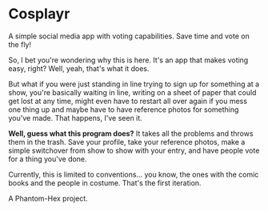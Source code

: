 # Cosplayr
A simple social media app with voting capabilities. Save time and vote on the fly!

So, I bet you're wondering why this is here. It's an app that makes voting easy, right? Well, yeah, that's what it does.

But what if you were just standing in line trying to sign up for something at a show, you're basically waiting in line, writing on a sheet of paper that could get lost at any time, might even have to restart all over again if you mess one thing up and maybe have to have reference photos for something you've made. That happens, I've seen it. 

<strong>Well, guess what this program does?</strong> It takes all the problems and throws them in the trash. Save your profile, take your reference photos, make a simple switchover from show to show with your entry, and have people vote for a thing you've done.

Currently, this is limited to conventions... you know, the ones with the comic books and the people in costume. That's the first iteration.

A Phantom-Hex project.
